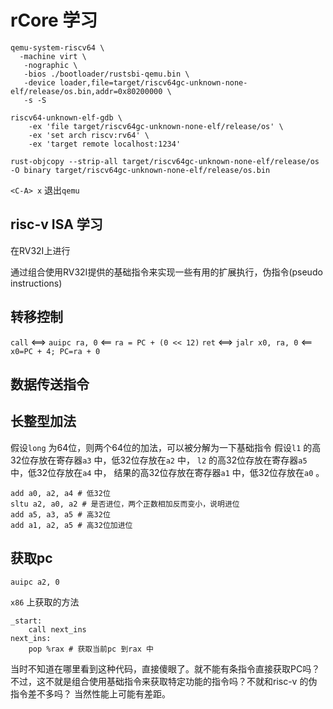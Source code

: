 # rCore 学习

```
qemu-system-riscv64 \
  -machine virt \
   -nographic \
   -bios ./bootloader/rustsbi-qemu.bin \
   -device loader,file=target/riscv64gc-unknown-none-elf/release/os.bin,addr=0x80200000 \
   -s -S

riscv64-unknown-elf-gdb \
    -ex 'file target/riscv64gc-unknown-none-elf/release/os' \
    -ex 'set arch riscv:rv64' \
    -ex 'target remote localhost:1234'
``` 

```
rust-objcopy --strip-all target/riscv64gc-unknown-none-elf/release/os -O binary target/riscv64gc-unknown-none-elf/release/os.bin
```

`<C-A> x` 退出`qemu`


## risc-v ISA 学习

在RV32I上进行

通过组合使用RV32I提供的基础指令来实现一些有用的扩展执行，伪指令(pseudo instructions)

## 转移控制

`call` <==> `auipc ra, 0`  <== `ra = PC + (0 << 12)`
`ret` <==> `jalr x0, ra, 0` <== `x0=PC + 4; PC=ra + 0`

## 数据传送指令


## 长整型加法

假设`long` 为64位，则两个64位的加法，可以被分解为一下基础指令
假设`l1` 的高32位存放在寄存器`a3` 中，低32位存放在`a2` 中，
`l2` 的高32位存放在寄存器`a5` 中，低32位存放在`a4` 中，
结果的高32位存放在寄存器`a1` 中，低32位存放在`a0` 。

```
add a0, a2, a4 # 低32位
sltu a2, a0, a2 # 是否进位，两个正数相加反而变小，说明进位
add a5, a3, a5 # 高32位
add a1, a2, a5 # 高32位加进位
```


## 获取pc

```
auipc a2, 0
```

`x86` 上获取的方法

```
_start:
	call next_ins
next_ins:
	pop %rax # 获取当前pc 到rax 中
```

当时不知道在哪里看到这种代码，直接傻眼了。就不能有条指令直接获取PC吗？
不过，这不就是组合使用基础指令来获取特定功能的指令吗？不就和risc-v 的伪指令差不多吗？
当然性能上可能有差距。

